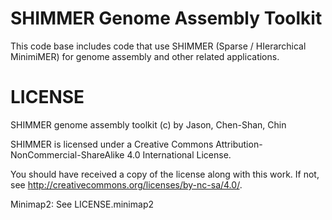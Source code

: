 # SHIMMER Genome Assembly Toolkit

This code base includes code that use SHIMMER (Sparse / HIerarchical MinimiMER) 
for genome assembly and other related applications.

# LICENSE

SHIMMER genome assembly toolkit (c) by Jason, Chen-Shan, Chin

SHIMMER is licensed under a
Creative Commons Attribution-NonCommercial-ShareAlike 4.0 International License.

You should have received a copy of the license along with this
work. If not, see <http://creativecommons.org/licenses/by-nc-sa/4.0/>.


Minimap2: See LICENSE.minimap2

